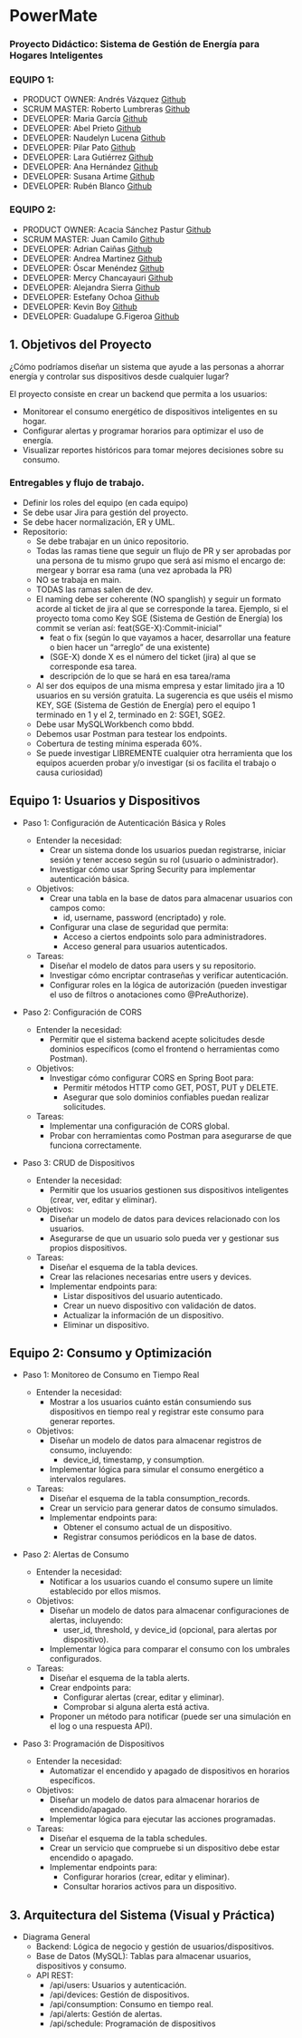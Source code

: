 # PowerMate
### Proyecto Didáctico: Sistema de Gestión de Energía para Hogares Inteligentes

### EQUIPO 1: 
* PRODUCT OWNER: Andrés Vázquez [Github](https://github.com/andresvaz89)
* SCRUM MASTER: Roberto Lumbreras [Github](https://github.com/roberto-lumbreras)
* DEVELOPER: Maria García [Github](https://github.com/strawmery)
* DEVELOPER: Abel Prieto [Github](https://github.com/abelpriem)
* DEVELOPER: Naudelyn Lucena [Github](https://github.com/NaudelynLucena)
* DEVELOPER: Pilar Pato [Github](https://github.com/Pilar-Pato)
* DEVELOPER: Lara Gutiérrez [Github](https://github.com/lara-gs)
* DEVELOPER: Ana Hernández [Github](https://github.com/AnaBHernandez)
* DEVELOPER: Susana Artime [Github](https://github.com/Susana-Artime)
* DEVELOPER: Rubén Blanco [Github](https://github.com/Ruben-BV)

### EQUIPO 2: 
* PRODUCT OWNER: Acacia Sánchez Pastur [Github](https://github.com/Acacia-Sanchez)
* SCRUM MASTER: Juan Camilo [Github](https://github.com/Juanito2005)
* DEVELOPER: Adrian Caiñas [Github](https://github.com/acr00)
* DEVELOPER: Andrea Martinez [Github](https://github.com/andreamsgi27)
* DEVELOPER: Óscar Menéndez [Github](https://github.com/Morty1904)
* DEVELOPER: Mercy Chancayauri [Github](https://github.com/mercyluz)
* DEVELOPER: Alejandra Sierra [Github](https://github.com/alejandra-sierra)
* DEVELOPER: Estefany Ochoa [Github](https://github.com/EstefanyOchoaRomero)
* DEVELOPER: Kevin Boy [Github](https://github.com/sealkboy)
* DEVELOPER: Guadalupe G.Figeroa [Github](https://github.com/GuadalupeGFigueroa)

## 1. Objetivos del Proyecto
¿Cómo podríamos diseñar un sistema que ayude a las personas a ahorrar energía y controlar sus dispositivos desde cualquier lugar?

El proyecto consiste en crear un backend que permita a los usuarios:
* Monitorear el consumo energético de dispositivos inteligentes en su hogar.
* Configurar alertas y programar horarios para optimizar el uso de energía.
* Visualizar reportes históricos para tomar mejores decisiones sobre su consumo.

### Entregables y flujo de trabajo.
* Definir los roles del equipo (en cada equipo)
* Se debe usar Jira para gestión del proyecto.
* Se debe hacer normalización, ER y UML.
* Repositorio:
    * Se debe trabajar en un único repositorio.
    * Todas las ramas tiene que seguir un flujo de PR y ser aprobadas por una persona de tu mismo grupo que será así mismo el encargo de: mergear y borrar esa rama (una vez aprobada la PR)
    * NO se trabaja en main.
    * TODAS las ramas salen de dev.
    * El naming debe ser coherente (NO spanglish) y seguir un formato acorde al ticket de jira al que se corresponde la tarea. Ejemplo, si el proyecto toma como Key SGE (Sistema de Gestión de Energía) los commit se verían así: feat(SGE-X):Commit-inicial”
        * feat o fix (según lo que vayamos a hacer, desarrollar una feature o bien hacer un “arreglo” de una existente)
        * (SGE-X) donde X es el número del ticket (jira) al que se corresponde esa tarea.
        * descripción de lo que se hará en esa tarea/rama
    * Al ser dos equipos de una misma empresa y estar limitado jira a 10 usuarios en su versión gratuita. La sugerencia es que uséis el mismo KEY, SGE (Sistema de Gestión de Energía) pero el equipo 1 terminado en 1 y el 2, terminado en 2: SGE1, SGE2.
    * Debe usar MySQLWorkbench como bbdd.
    * Debemos usar Postman para testear los endpoints.
    * Cobertura de testing mínima esperada 60%.
    * Se puede investigar LIBREMENTE cualquier otra herramienta que los equipos acuerden probar y/o investigar (si os facilita el trabajo o causa curiosidad)

## Equipo 1: Usuarios y Dispositivos
* Paso 1: Configuración de Autenticación Básica y Roles
    * Entender la necesidad:
        * Crear un sistema donde los usuarios puedan registrarse, iniciar sesión y tener acceso según su rol (usuario o administrador).
        * Investigar cómo usar Spring Security para implementar autenticación básica.
    * Objetivos:
        * Crear una tabla en la base de datos para almacenar usuarios con campos como:
            * id, username, password (encriptado) y role.
        * Configurar una clase de seguridad que permita:
            * Acceso a ciertos endpoints solo para administradores.
            * Acceso general para usuarios autenticados.
    * Tareas:
        * Diseñar el modelo de datos para users y su repositorio.
        * Investigar cómo encriptar contraseñas y verificar autenticación.
        * Configurar roles en la lógica de autorización (pueden investigar el uso de filtros o anotaciones como @PreAuthorize).

* Paso 2: Configuración de CORS
    * Entender la necesidad:
        * Permitir que el sistema backend acepte solicitudes desde dominios específicos (como el frontend o herramientas como Postman).
    * Objetivos:
        * Investigar cómo configurar CORS en Spring Boot para:
            * Permitir métodos HTTP como GET, POST, PUT y DELETE.
            * Asegurar que solo dominios confiables puedan realizar solicitudes.
    * Tareas:
        * Implementar una configuración de CORS global.
        * Probar con herramientas como Postman para asegurarse de que funciona correctamente.

* Paso 3: CRUD de Dispositivos
    * Entender la necesidad:
        * Permitir que los usuarios gestionen sus dispositivos inteligentes (crear, ver, editar y eliminar).
    * Objetivos:
        * Diseñar un modelo de datos para devices relacionado con los usuarios.
        * Asegurarse de que un usuario solo pueda ver y gestionar sus propios dispositivos.
    * Tareas:
        * Diseñar el esquema de la tabla devices.
        * Crear las relaciones necesarias entre users y devices.
        * Implementar endpoints para:
            * Listar dispositivos del usuario autenticado.
            * Crear un nuevo dispositivo con validación de datos.
            * Actualizar la información de un dispositivo.
            * Eliminar un dispositivo.


## Equipo 2: Consumo y Optimización
* Paso 1: Monitoreo de Consumo en Tiempo Real
    * Entender la necesidad:
        * Mostrar a los usuarios cuánto están consumiendo sus dispositivos en tiempo real y registrar este consumo para generar reportes.
    * Objetivos:
        * Diseñar un modelo de datos para almacenar registros de consumo, incluyendo:
            * device_id, timestamp, y consumption.
        * Implementar lógica para simular el consumo energético a intervalos regulares.
    * Tareas:
        * Diseñar el esquema de la tabla consumption_records.
        * Crear un servicio para generar datos de consumo simulados.
        * Implementar endpoints para:
            * Obtener el consumo actual de un dispositivo.
            * Registrar consumos periódicos en la base de datos.

* Paso 2: Alertas de Consumo
    * Entender la necesidad:
        * Notificar a los usuarios cuando el consumo supere un límite establecido por ellos mismos.
    * Objetivos:
        * Diseñar un modelo de datos para almacenar configuraciones de alertas, incluyendo:
            * user_id, threshold, y device_id (opcional, para alertas por dispositivo).
        * Implementar lógica para comparar el consumo con los umbrales configurados.
    * Tareas:
        * Diseñar el esquema de la tabla alerts.
        * Crear endpoints para:
            * Configurar alertas (crear, editar y eliminar).
            * Comprobar si alguna alerta está activa.
        * Proponer un método para notificar (puede ser una simulación en el log o una respuesta API).

* Paso 3: Programación de Dispositivos
    * Entender la necesidad:
        * Automatizar el encendido y apagado de dispositivos en horarios específicos.
    * Objetivos:
        * Diseñar un modelo de datos para almacenar horarios de encendido/apagado.
        * Implementar lógica para ejecutar las acciones programadas.
    * Tareas:
        * Diseñar el esquema de la tabla schedules.
        * Crear un servicio que compruebe si un dispositivo debe estar encendido o apagado.
        * Implementar endpoints para:
            * Configurar horarios (crear, editar y eliminar).
            * Consultar horarios activos para un dispositivo.


## 3. Arquitectura del Sistema (Visual y Práctica)
* Diagrama General
    * Backend: Lógica de negocio y gestión de usuarios/dispositivos.
    * Base de Datos (MySQL): Tablas para almacenar usuarios, dispositivos y consumo.
    * API REST:
        * /api/users: Usuarios y autenticación.
        * /api/devices: Gestión de dispositivos.
        * /api/consumption: Consumo en tiempo real.
        * /api/alerts: Gestión de alertas.
        * /api/schedule: Programación de dispositivos
